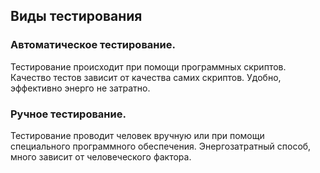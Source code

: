 ## Виды тестирования
### Автоматическое тестирование.
Тестирование происходит при помощи программных скриптов. Качество тестов зависит от качества самих скриптов. 
Удобно, эффективно энерго не затратно.
### Ручное тестирование.
Тестирование проводит человек вручную или при помощи специального программного обеспечения. Энергозатратный способ, много зависит от человеческого фактора.
